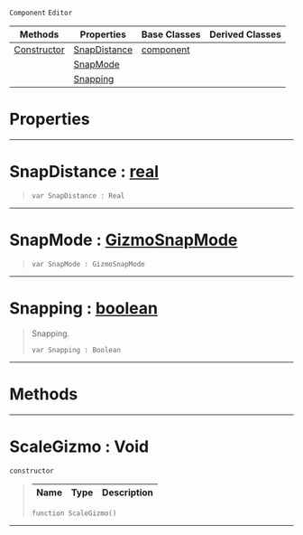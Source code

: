  `Component` `Editor`



|Methods|Properties|Base Classes|Derived Classes|
|---|---|---|---|
|[ Constructor](https://github.com/ZilchEngine/ZilchDocs/blob/master/code_reference/class_reference/scalegizmo.markdown#scalegizmo-void)|[ SnapDistance](https://github.com/ZilchEngine/ZilchDocs/blob/master/code_reference/class_reference/scalegizmo.markdown#snapdistance-zero-engine)|[component](https://github.com/ZilchEngine/ZilchDocs/blob/master/code_reference/class_reference/component.markdown)| |
| |[ SnapMode](https://github.com/ZilchEngine/ZilchDocs/blob/master/code_reference/class_reference/scalegizmo.markdown#snapmode-zero-engine-doc)| | |
| |[ Snapping](https://github.com/ZilchEngine/ZilchDocs/blob/master/code_reference/class_reference/scalegizmo.markdown#snapping-zero-engine-doc)| | |


 #  Properties


---  
 #  SnapDistance : [real](https://github.com/ZilchEngine/ZilchDocs/blob/master/code_reference/nada_base_types/real.markdown)

> 
> ``` lang=cpp, name=Nada
> var SnapDistance : Real


---  
 #  SnapMode : [GizmoSnapMode](https://github.com/ZilchEngine/ZilchDocs/blob/master/code_reference/enum_reference.markdown#gizmosnapmode)

> 
> ``` lang=cpp, name=Nada
> var SnapMode : GizmoSnapMode


---  
 #  Snapping : [boolean](https://github.com/ZilchEngine/ZilchDocs/blob/master/code_reference/nada_base_types/boolean.markdown)

> Snapping.
> ``` lang=cpp, name=Nada
> var Snapping : Boolean


---  
 #  Methods


---  
 #  ScaleGizmo : Void

 `constructor`

> 
> |Name|Type|Description|
> |---|---|---|
> ``` lang=cpp, name=Nada
> function ScaleGizmo()
> ``` 


---  
 

 